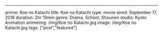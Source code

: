 --- 
anime: Koe no Katachi
title: Koe no Katachi 
type: movie
aired: September 17, 2016
duration: 2hr 10min
genre: Drama, School, Shounen
studio: Kyoto Animation
animeimg: /img/Koe no Katachi.jpg
image: /img/Koe no Katachi.jpg
tags: ["post","featured"]